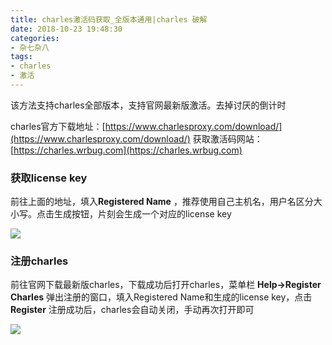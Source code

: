 ```yaml
---
title: charles激活码获取_全版本通用|charles 破解
date: 2018-10-23 19:48:30
categories:
- 杂七杂八
tags: 
- charles
- 激活
---
```


该方法支持charles全部版本，支持官网最新版激活。去掉讨厌的倒计时

<!-- more -->

charles官方下载地址：[https://www.charlesproxy.com/download/](https://www.charlesproxy.com/download/)
获取激活码网站： [https://charles.wrbug.com](https://charles.wrbug.com)

### 获取license key

前往上面的地址，填入**Registered Name** ，推荐使用自己主机名，用户名区分大小写。点击生成按钮，片刻会生成一个对应的license key

![](https://i.loli.net/2018/10/23/5bcf0d964f460.png)

### 注册charles

前往官网下载最新版charles，下载成功后打开charles，菜单栏 **Help->Register Charles** 弹出注册的窗口，填入Registered Name和生成的license key，点击 **Register** 注册成功后，charles会自动关闭，手动再次打开即可

![](https://i.loli.net/2018/10/23/5bcf0ddda7fd5.png)



